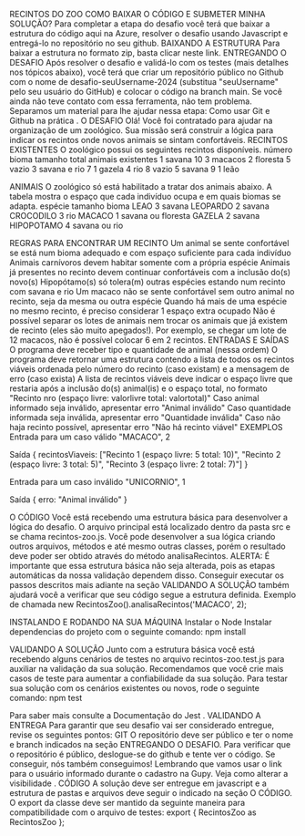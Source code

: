 RECINTOS DO ZOO
COMO BAIXAR O CÓDIGO E SUBMETER MINHA SOLUÇÃO?
Para completar a etapa do desafio você terá que baixar a estrutura do código aqui na Azure, resolver o desafio usando Javascript e entregá-lo no repositório no seu github.
BAIXANDO A ESTRUTURA
Para baixar a estrutura no formato zip, basta clicar neste link.
ENTREGANDO O DESAFIO
Após resolver o desafio e validá-lo com os testes (mais detalhes nos tópicos abaixo), você terá que criar um repositório público no Github  com o nome de desafio-seuUsername-2024 (substitua "seuUsername" pelo seu usuário do GitHub) e colocar o código na branch main.
Se você ainda não teve contato com essa ferramenta, não tem problema. Separamos um material para lhe ajudar nessa etapa: Como usar Git e Github na prática .
O DESAFIO
Olá! Você foi contratado para ajudar na organização de um zoológico. Sua missão será construir a lógica para indicar os recintos onde novos animais se sintam confortáveis.
RECINTOS EXISTENTES
O zoológico possui os seguintes recintos disponíveis.
número
bioma
tamanho total
animais existentes
1
savana
10
3 macacos
2
floresta
5
vazio
3
savana e rio
7
1 gazela
4
rio
8
vazio
5
savana
9
1 leão

ANIMAIS
O zoológico só está habilitado a tratar dos animais abaixo. A tabela mostra o espaço que cada indivíduo ocupa e em quais biomas se adapta.
espécie
tamanho
bioma
LEAO
3
savana
LEOPARDO
2
savana
CROCODILO
3
rio
MACACO
1
savana ou floresta
GAZELA
2
savana
HIPOPOTAMO
4
savana ou rio

REGRAS PARA ENCONTRAR UM RECINTO
Um animal se sente confortável se está num bioma adequado e com espaço suficiente para cada indivíduo
Animais carnívoros devem habitar somente com a própria espécie
Animais já presentes no recinto devem continuar confortáveis com a inclusão do(s) novo(s)
Hipopótamo(s) só tolera(m) outras espécies estando num recinto com savana e rio
Um macaco não se sente confortável sem outro animal no recinto, seja da mesma ou outra espécie
Quando há mais de uma espécie no mesmo recinto, é preciso considerar 1 espaço extra ocupado
Não é possível separar os lotes de animais nem trocar os animais que já existem de recinto (eles são muito apegados!). Por exemplo, se chegar um lote de 12 macacos, não é possível colocar 6 em 2 recintos.
ENTRADAS E SAÍDAS
O programa deve receber tipo e quantidade de animal (nessa ordem)
O programa deve retornar uma estrutura contendo a lista de todos os recintos viáveis ordenada pelo número do recinto (caso existam) e a mensagem de erro (caso exista)
A lista de recintos viáveis deve indicar o espaço livre que restaria após a inclusão do(s) animal(is) e o espaço total, no formato "Recinto nro (espaço livre: valorlivre total: valortotal)"
Caso animal informado seja inválido, apresentar erro "Animal inválido"
Caso quantidade informada seja inválida, apresentar erro "Quantidade inválida"
Caso não haja recinto possível, apresentar erro "Não há recinto viável"
EXEMPLOS
Entrada para um caso válido
"MACACO", 2

Saída
{
  recintosViaveis: ["Recinto 1 (espaço livre: 5 total: 10)", 
   "Recinto 2 (espaço livre: 3 total: 5)", 
   "Recinto 3 (espaço livre: 2 total: 7)"]
}

Entrada para um caso inválido
"UNICORNIO", 1

Saída
{
  erro: "Animal inválido"
}

O CÓDIGO
Você está recebendo uma estrutura básica para desenvolver a lógica do desafio. O arquivo principal está localizado dentro da pasta src e se chama recintos-zoo.js. Você pode desenvolver a sua lógica criando outros arquivos, métodos e até mesmo outras classes, porém o resultado deve poder ser obtido através do método analisaRecintos.
ALERTA: É importante que essa estrutura básica não seja alterada, pois as etapas automáticas da nossa validação dependem disso. Conseguir executar os passos descritos mais adiante na seção VALIDANDO A SOLUÇÃO também ajudará você a verificar que seu código segue a estrutura definida.
Exemplo de chamada
 new RecintosZoo().analisaRecintos('MACACO', 2);

INSTALANDO E RODANDO NA SUA MÁQUINA
Instalar o Node 
Instalar dependencias do projeto com o seguinte comando:
npm install

VALIDANDO A SOLUÇÃO
Junto com a estrutura básica você está recebendo alguns cenários de testes no arquivo recintos-zoo.test.js para auxiliar na validação da sua solução. Recomendamos que você crie mais casos de teste para aumentar a confiabilidade da sua solução. Para testar sua solução com os cenários existentes ou novos, rode o seguinte comando:
npm test

Para saber mais consulte a Documentação do Jest .
VALIDANDO A ENTREGA
Para garantir que seu desafio vai ser considerado entregue, revise os seguintes pontos:
GIT
O repositório deve ser público e ter o nome e branch indicados na seção ENTREGANDO O DESAFIO.
Para verificar que o repositório é público, deslogue-se do github e tente ver o código. Se conseguir, nós também conseguimos! Lembrando que vamos usar o link para o usuário informado durante o cadastro na Gupy. Veja como alterar a visibilidade .
CÓDIGO
A solução deve ser entregue em javascript e a estrutura de pastas e arquivos deve seguir o indicado na seção O CÓDIGO.
O export da classe deve ser mantido da seguinte maneira para compatibilidade com o arquivo de testes:
export { RecintosZoo as RecintosZoo };
